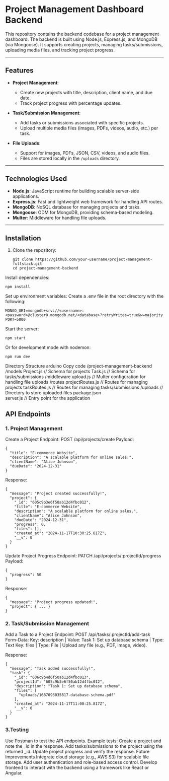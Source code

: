 # Project Management Dashboard Backend

This repository contains the backend codebase for a project management dashboard. The backend is built using Node.js, Express.js, and MongoDB (via Mongoose). It supports creating projects, managing tasks/submissions, uploading media files, and tracking project progress.

---

## **Features**
- **Project Management**:
  - Create new projects with title, description, client name, and due date.
  - Track project progress with percentage updates.

- **Task/Submission Management**:
  - Add tasks or submissions associated with specific projects.
  - Upload multiple media files (images, PDFs, videos, audio, etc.) per task.

- **File Uploads**:
  - Support for images, PDFs, JSON, CSV, videos, and audio files.
  - Files are stored locally in the `/uploads` directory.

---

## **Technologies Used**
- **Node.js**: JavaScript runtime for building scalable server-side applications.
- **Express.js**: Fast and lightweight web framework for handling API routes.
- **MongoDB**: NoSQL database for managing projects and tasks.
- **Mongoose**: ODM for MongoDB, providing schema-based modeling.
- **Multer**: Middleware for handling file uploads.

---

## **Installation**

1. Clone the repository:
   ```
   git clone https://github.com/your-username/project-management-fullstack.git
   cd project-management-backend
   ```
Install dependencies:
```
npm install
```

Set up environment variables: Create a .env file in the root directory with the following:
```
MONGO_URI=mongodb+srv://<username>:<password>@cluster0.mongodb.net/<database>?retryWrites=true&w=majority
PORT=5000
```

Start the server:
```
npm start
```

Or for development mode with nodemon:
```
npm run dev
```

Directory Structure
arduino
Copy code
/project-management-backend
  /models
    Project.js          // Schema for projects
    Task.js             // Schema for tasks/submissions
  /middleware
    upload.js           // Multer configuration for handling file uploads
  /routes
    projectRoutes.js    // Routes for managing projects
    taskRoutes.js       // Routes for managing tasks/submissions
  /uploads              // Directory to store uploaded files
  package.json    
  server.js             // Entry point for the application


## **API Endpoints**
### 1. Project Management
Create a Project
Endpoint: POST /api/projects/create
Payload:
```
{
  "title": "E-commerce Website",
  "description": "A scalable platform for online sales.",
  "clientName": "Alice Johnson",
  "dueDate": "2024-12-31"
}
```

Response:
```
{
  "message": "Project created successfully!",
  "project": {
    "_id": "605c9b3e6f50ab12d4fbc012",
    "title": "E-commerce Website",
    "description": "A scalable platform for online sales.",
    "clientName": "Alice Johnson",
    "dueDate": "2024-12-31",
    "progress": 0,
    "files": [],
    "created_at": "2024-11-17T10:30:25.817Z",
    "__v": 0
  }
}
```

Update Project Progress
Endpoint: PATCH /api/projects/:projectId/progress
Payload:
```
{
  "progress": 50
}
```

Response:
```
{
  "message": "Project progress updated!",
  "project": { ... }
}
```

### 2. Task/Submission Management
Add a Task to a Project
Endpoint: POST /api/tasks/:projectId/add-task
Form-Data:
Key: description | Value: Task 1: Set up database schema | Type: Text
Key: files | Type: File | Upload any file (e.g., PDF, image, video).

Response:
```
{
  "message": "Task added successfully!",
  "task": {
    "_id": "606c9b4d6f50ab12d4fbc013",
    "projectId": "605c9b3e6f50ab12d4fbc012",
    "description": "Task 1: Set up database schema",
    "files": [
      "uploads/1687093035817-database-schema.pdf"
    ],
    "created_at": "2024-11-17T11:00:25.817Z",
    "__v": 0
  }
}
```

### 3.Testing
Use Postman to test the API endpoints.
Example tests:
Create a project and note the _id in the response.
Add tasks/submissions to the project using the returned _id.
Update project progress and verify the response.
Future Improvements
Integrate cloud storage (e.g., AWS S3) for scalable file storage.
Add user authentication and role-based access control.
Develop frontend to interact with the backend using a framework like React or Angular.
